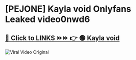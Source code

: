 
 # [PEJONE] Kayla void Onlyfans Leaked video0nwd6

## <h2><a href="https://clipsfans.com/Kayla_void&ref=git">🔗 Click to LINKS ⏩⏩ 👉 🟢 Kayla void </a></h2>

<a href="https://clipsfans.com/Kayla_void&ref=git" rel="nofollow" data-target="animated-image.originalLink"><img src="https://i.ibb.co.com/xMMVF88/686577567.gif" alt="Viral Video Original" style="max-width: 100%; display: inline-block;" data-target="animated-image.originalImage"></a>

